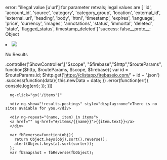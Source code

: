 error: "illegal value [u'url']
for parameter retvals;
legal values are [
'id', 'account_id', 'source', 'category',
'category_group', 'location', 'external_id',
'external_url', 'heading', 'body', 'html',
'timestamp', 'expires', 'language', 'price',
'currency', 'images', 'annotations', 'status',
'immortal', 'deleted', 'state', 'flagged_status',
timestamp_deleted']"success: false__proto__: Object


<li ng-show="!results.postings"><img src="http://rs127.pbsrc.com/albums/p123/hatsuharu555/dancingcat.gif~c200"/>
<p>No Results</p>
</li>

<div ng-view></div>

.controller('ShowController',["$scope", "$firebase","$http","$routeParams", function($http, $routeParams, $scope, $firebase){
  var id = $routeParams.id;
  $http.get('https://clistapp.firebaseio.com/' + id + '.json')
  .success(function(data){
    this.newData = data;
    })
    .error(function(err){
      console.log(err);
      });
      }])

      ng-click="go('/items')"

      <div ng-show="!results.postings" style="display:none">There is no sites avaiable for you.</div>

      <div ng-repeat="(name, item) in items">
      <a href="" ng-href="#/items/{{name}}">{{item.text}}</a>
      </div>

      var fbReverse=function(obj){
        return Object.keys(obj).sort().reverse();
        alert(Object.keys(a).sort(sorter));
      };
      var fbSnapshot = fbReverse(fbObject);
